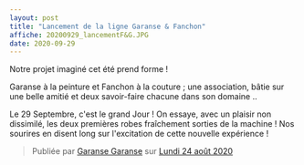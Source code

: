 ```yaml
---
layout: post
title: "Lancement de la ligne Garanse & Fanchon"
affiche: 20200929_lancementF&G.JPG
date: 2020-09-29
---
```


Notre projet imaginé cet été prend forme ! 

Garanse à la peinture et Fanchon à la couture ; une association, bâtie sur une belle amitié et deux savoir-faire chacune dans son domaine ..

Le 29 Septembre, c'est le grand Jour ! On essaye, avec un plaisir non dissimilé, les deux premières robes fraîchement sorties de la machine ! Nos sourires en disent long sur l'excitation de cette nouvelle expérience ! 



<div class="fb-post" data-href="https://www.facebook.com/permalink.php?story_fbid=1036178146838926&amp;id=100013402509434" data-show-text="true" data-width=""><blockquote cite="https://www.facebook.com/permalink.php?story_fbid=1036178146838926&amp;id=100013402509434" class="fb-xfbml-parse-ignore">Publiée par <a href="https://www.facebook.com/people/Garanse-Garanse/100013402509434">Garanse Garanse</a> sur&nbsp;<a href="https://www.facebook.com/permalink.php?story_fbid=1036178146838926&amp;id=100013402509434">Lundi 24 août 2020</a></blockquote></div>

